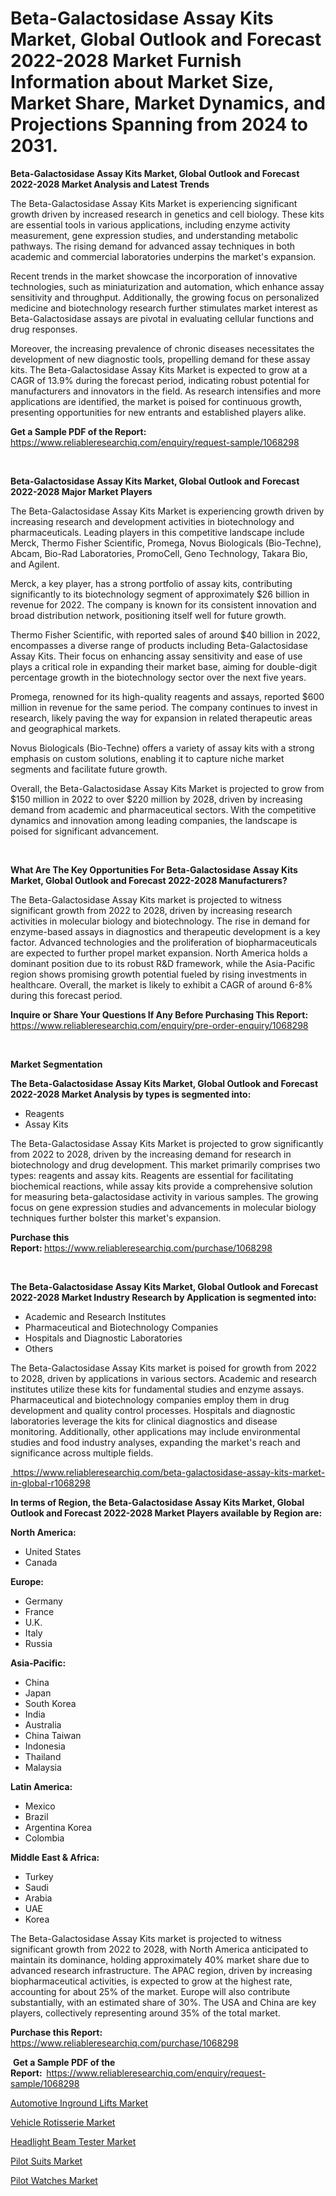 <p><h1>Beta-Galactosidase Assay Kits Market, Global Outlook and Forecast 2022-2028 Market Furnish Information about Market Size, Market Share, Market Dynamics, and Projections Spanning from 2024 to 2031.</h1></p><p><strong>Beta-Galactosidase Assay Kits Market, Global Outlook and Forecast 2022-2028 Market Analysis and Latest Trends</strong></p>
<p><p>The Beta-Galactosidase Assay Kits Market is experiencing significant growth driven by increased research in genetics and cell biology. These kits are essential tools in various applications, including enzyme activity measurement, gene expression studies, and understanding metabolic pathways. The rising demand for advanced assay techniques in both academic and commercial laboratories underpins the market's expansion.</p><p>Recent trends in the market showcase the incorporation of innovative technologies, such as miniaturization and automation, which enhance assay sensitivity and throughput. Additionally, the growing focus on personalized medicine and biotechnology research further stimulates market interest as Beta-Galactosidase assays are pivotal in evaluating cellular functions and drug responses.</p><p>Moreover, the increasing prevalence of chronic diseases necessitates the development of new diagnostic tools, propelling demand for these assay kits. The Beta-Galactosidase Assay Kits Market is expected to grow at a CAGR of 13.9% during the forecast period, indicating robust potential for manufacturers and innovators in the field. As research intensifies and more applications are identified, the market is poised for continuous growth, presenting opportunities for new entrants and established players alike.</p></p>
<p><strong>Get a Sample PDF of the Report:&nbsp;</strong> <a href="https://www.reliableresearchiq.com/enquiry/request-sample/1068298?utm_campaign=1144&utm_medium=2&utm_source=Github&utm_content=ia&utm_term=03122024&utm_id=beta-galactosidase-assay-kits-market-global-outlook-and-forecast-2022-2028">https://www.reliableresearchiq.com/enquiry/request-sample/1068298</a></p>
<p>&nbsp;</p>
<p><strong>Beta-Galactosidase Assay Kits Market, Global Outlook and Forecast 2022-2028 Major Market Players</strong></p>
<p><p>The Beta-Galactosidase Assay Kits Market is experiencing growth driven by increasing research and development activities in biotechnology and pharmaceuticals. Leading players in this competitive landscape include Merck, Thermo Fisher Scientific, Promega, Novus Biologicals (Bio-Techne), Abcam, Bio-Rad Laboratories, PromoCell, Geno Technology, Takara Bio, and Agilent. </p><p>Merck, a key player, has a strong portfolio of assay kits, contributing significantly to its biotechnology segment of approximately $26 billion in revenue for 2022. The company is known for its consistent innovation and broad distribution network, positioning itself well for future growth.</p><p>Thermo Fisher Scientific, with reported sales of around $40 billion in 2022, encompasses a diverse range of products including Beta-Galactosidase Assay Kits. Their focus on enhancing assay sensitivity and ease of use plays a critical role in expanding their market base, aiming for double-digit percentage growth in the biotechnology sector over the next five years.</p><p>Promega, renowned for its high-quality reagents and assays, reported $600 million in revenue for the same period. The company continues to invest in research, likely paving the way for expansion in related therapeutic areas and geographical markets.</p><p>Novus Biologicals (Bio-Techne) offers a variety of assay kits with a strong emphasis on custom solutions, enabling it to capture niche market segments and facilitate future growth.</p><p>Overall, the Beta-Galactosidase Assay Kits Market is projected to grow from $150 million in 2022 to over $220 million by 2028, driven by increasing demand from academic and pharmaceutical sectors. With the competitive dynamics and innovation among leading companies, the landscape is poised for significant advancement.</p></p>
<p>&nbsp;</p>
<p><strong>What Are The Key Opportunities For Beta-Galactosidase Assay Kits Market, Global Outlook and Forecast 2022-2028 Manufacturers?</strong></p>
<p><p>The Beta-Galactosidase Assay Kits market is projected to witness significant growth from 2022 to 2028, driven by increasing research activities in molecular biology and biotechnology. The rise in demand for enzyme-based assays in diagnostics and therapeutic development is a key factor. Advanced technologies and the proliferation of biopharmaceuticals are expected to further propel market expansion. North America holds a dominant position due to its robust R&D framework, while the Asia-Pacific region shows promising growth potential fueled by rising investments in healthcare. Overall, the market is likely to exhibit a CAGR of around 6-8% during this forecast period.</p></p>
<p><strong>Inquire or Share Your Questions If Any Before Purchasing This Report:</strong> <a href="https://www.reliableresearchiq.com/enquiry/pre-order-enquiry/1068298?utm_campaign=1144&utm_medium=2&utm_source=Github&utm_content=ia&utm_term=03122024&utm_id=beta-galactosidase-assay-kits-market-global-outlook-and-forecast-2022-2028">https://www.reliableresearchiq.com/enquiry/pre-order-enquiry/1068298</a></p>
<p>&nbsp;</p>
<p><strong>Market Segmentation</strong></p>
<p><strong>The Beta-Galactosidase Assay Kits Market, Global Outlook and Forecast 2022-2028 Market Analysis by types is segmented into:</strong></p>
<p><ul><li>Reagents</li><li>Assay Kits</li></ul></p>
<p><p>The Beta-Galactosidase Assay Kits Market is projected to grow significantly from 2022 to 2028, driven by the increasing demand for research in biotechnology and drug development. This market primarily comprises two types: reagents and assay kits. Reagents are essential for facilitating biochemical reactions, while assay kits provide a comprehensive solution for measuring beta-galactosidase activity in various samples. The growing focus on gene expression studies and advancements in molecular biology techniques further bolster this market's expansion.</p></p>
<p><strong>Purchase this Report:&nbsp;</strong><a href="https://www.reliableresearchiq.com/purchase/1068298?utm_campaign=1144&utm_medium=2&utm_source=Github&utm_content=ia&utm_term=03122024&utm_id=beta-galactosidase-assay-kits-market-global-outlook-and-forecast-2022-2028">https://www.reliableresearchiq.com/purchase/1068298</a></p>
<p>&nbsp;</p>
<p><strong>The Beta-Galactosidase Assay Kits Market, Global Outlook and Forecast 2022-2028 Market Industry Research by Application is segmented into:</strong></p>
<p><ul><li>Academic and Research Institutes</li><li>Pharmaceutical and Biotechnology Companies</li><li>Hospitals and Diagnostic Laboratories</li><li>Others</li></ul></p>
<p><p>The Beta-Galactosidase Assay Kits market is poised for growth from 2022 to 2028, driven by applications in various sectors. Academic and research institutes utilize these kits for fundamental studies and enzyme assays. Pharmaceutical and biotechnology companies employ them in drug development and quality control processes. Hospitals and diagnostic laboratories leverage the kits for clinical diagnostics and disease monitoring. Additionally, other applications may include environmental studies and food industry analyses, expanding the market's reach and significance across multiple fields.</p></p>
<p><a href="https://www.reliableresearchiq.com/beta-galactosidase-assay-kits-market-in-global-r1068298?utm_campaign=1144&utm_medium=2&utm_source=Github&utm_content=ia&utm_term=03122024&utm_id=beta-galactosidase-assay-kits-market-global-outlook-and-forecast-2022-2028">&nbsp;https://www.reliableresearchiq.com/beta-galactosidase-assay-kits-market-in-global-r1068298</a></p>
<p><strong>In terms of Region, the Beta-Galactosidase Assay Kits Market, Global Outlook and Forecast 2022-2028 Market Players available by Region are:</strong></p>
<p>
    <p> <strong> North America: </strong>
        <ul>
            <li>United States</li>
            <li>Canada</li>
        </ul>
        </p> 
    <p> <strong> Europe: </strong>
        <ul>
            <li>Germany</li>
            <li>France</li>
            <li>U.K.</li>
            <li>Italy</li>
            <li>Russia</li>
        </ul>
        </p> 
    <p> <strong> Asia-Pacific: </strong>
        <ul>
            <li>China</li>
            <li>Japan</li>
            <li>South Korea</li>
            <li>India</li>
            <li>Australia</li>
            <li>China Taiwan</li>
            <li>Indonesia</li>
            <li>Thailand</li>
            <li>Malaysia</li>
        </ul>
        </p> 
    <p> <strong> Latin America: </strong>
        <ul>
            <li>Mexico</li>
            <li>Brazil</li>
            <li>Argentina Korea</li>
            <li>Colombia</li>
        </ul>
        </p> 
    <p> <strong> Middle East & Africa: </strong>
        <ul>
            <li>Turkey</li>
            <li>Saudi</li>
            <li>Arabia</li>
            <li>UAE</li>
            <li>Korea</li>
        </ul>
    </p>
    </p>
<p><p>The Beta-Galactosidase Assay Kits market is projected to witness significant growth from 2022 to 2028, with North America anticipated to maintain its dominance, holding approximately 40% market share due to advanced research infrastructure. The APAC region, driven by increasing biopharmaceutical activities, is expected to grow at the highest rate, accounting for about 25% of the market. Europe will also contribute substantially, with an estimated share of 30%. The USA and China are key players, collectively representing around 35% of the total market.</p></p>
<p><strong>Purchase this Report: </strong><a href="https://www.reliableresearchiq.com/purchase/1068298?utm_campaign=1144&utm_medium=2&utm_source=Github&utm_content=ia&utm_term=03122024&utm_id=beta-galactosidase-assay-kits-market-global-outlook-and-forecast-2022-2028">https://www.reliableresearchiq.com/purchase/1068298</a></p>
<p>&nbsp;<strong>Get a Sample PDF of the Report:&nbsp;&nbsp;</strong><a href="https://www.reliableresearchiq.com/enquiry/request-sample/1068298?utm_campaign=1144&utm_medium=2&utm_source=Github&utm_content=ia&utm_term=03122024&utm_id=beta-galactosidase-assay-kits-market-global-outlook-and-forecast-2022-2028">https://www.reliableresearchiq.com/enquiry/request-sample/1068298</a></p>
<p><strong></strong></p>
<p><p><a href="https://www.linkedin.com/pulse/automotive-inground-lifts-sector-surge-71-growth-roadmap-2031-r4zle?utm_campaign=1144&utm_medium=2&utm_source=Github&utm_content=ia&utm_term=03122024&utm_id=beta-galactosidase-assay-kits-market-global-outlook-and-forecast-2022-2028">Automotive Inground Lifts Market</a></p><p><a href="https://www.linkedin.com/pulse/booming-vehicle-rotisserie-market-sector-analysis-growth-projections-dsaze?utm_campaign=1144&utm_medium=2&utm_source=Github&utm_content=ia&utm_term=03122024&utm_id=beta-galactosidase-assay-kits-market-global-outlook-and-forecast-2022-2028">Vehicle Rotisserie Market</a></p><p><a href="https://www.linkedin.com/pulse/global-headlight-beam-tester-market-opportunities-forecast-1ewwe?utm_campaign=1144&utm_medium=2&utm_source=Github&utm_content=ia&utm_term=03122024&utm_id=beta-galactosidase-assay-kits-market-global-outlook-and-forecast-2022-2028">Headlight Beam Tester Market</a></p><p><a href="https://issuu.com/reportprime-2/docs/pilot-suits-market-size-2030.pptx?utm_campaign=1144&utm_medium=2&utm_source=Github&utm_content=ia&utm_term=03122024&utm_id=beta-galactosidase-assay-kits-market-global-outlook-and-forecast-2022-2028">Pilot Suits Market</a></p><p><a href="https://issuu.com/reportprime-2/docs/pilot-watches-market-size-2030.pptx?utm_campaign=1144&utm_medium=2&utm_source=Github&utm_content=ia&utm_term=03122024&utm_id=beta-galactosidase-assay-kits-market-global-outlook-and-forecast-2022-2028">Pilot Watches Market</a></p></p>